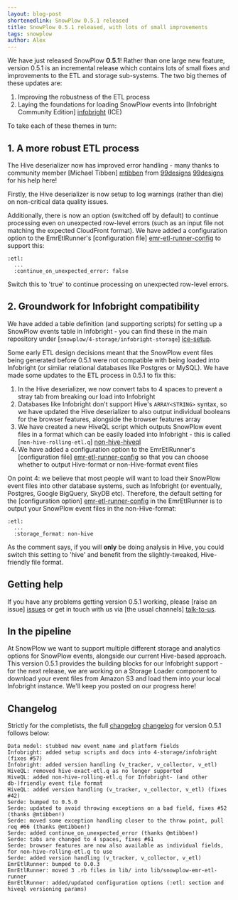 ```yaml
---
layout: blog-post
shortenedlink: SnowPlow 0.5.1 released
title: SnowPlow 0.5.1 released, with lots of small improvements
tags: snowplow
author: Alex
---
```


We have just released SnowPlow **0.5.1**! Rather than one large new feature, version 0.5.1 is an incremental release which contains lots of small fixes and improvements to the ETL and storage sub-systems. The two big themes of these updates are:

1. Improving the robustness of the ETL process
2. Laying the foundations for loading SnowPlow events into [Infobright Community Edition] [infobright] (ICE)

To take each of these themes in turn:

## 1. A more robust ETL process

The Hive deserializer now has improved error handling - many thanks to community member [Michael Tibben] [mtibben] from [99designs] [99designs] for his help here!

Firstly, the Hive deserializer is now setup to log warnings (rather than die) on non-critical data quality issues.

Additionally, there is now an option (switched off by default) to continue processing even on unexpected row-level errors (such as an input file not matching the expected CloudFront format). We have added a configuration option to the EmrEtlRunner's [configuration file] [emr-etl-runner-config] to support this:

    :etl:
      ...
      :continue_on_unexpected_error: false

<!--more-->

Switch this to 'true' to continue processing on unexpected row-level errors.

## 2. Groundwork for Infobright compatibility 

We have added a table definition (and supporting scripts) for setting up a SnowPlow events table in Infobright - you can find these in the main repository under [`snowplow/4-storage/infobright-storage`] [ice-setup].

Some early ETL design decisions meant that the SnowPlow event files being generated before 0.5.1 were not compatible with being loaded into Infobright (or similar relational databases like Postgres or MySQL). We have made some updates to the ETL process in 0.5.1 to fix this:

1. In the Hive deserializer, we now convert tabs to 4 spaces to prevent a stray tab from breaking our load into Infobright
2. Databases like Infobright don't support Hive's `ARRAY<STRING>` syntax, so we have updated the Hive deserializer to also output individual booleans for the browser features, alongside the browser features array
3. We have created a new HiveQL script which outputs SnowPlow event files in a format which can be easily loaded into Infobright - this is called [`non-hive-rolling-etl.q`] [non-hive-hiveql] 
4. We have added a configuration option to the EmrEtlRunner's [configuration file] [emr-etl-runner-config] so that you can choose whether to output Hive-format or non-Hive-format event files

On point 4: we believe that most people will want to load their SnowPlow event files into other database systems, such as Infobright (or eventually, Postgres, Google BigQuery, SkyDB etc). Therefore, the default setting for the [configuration option] [emr-etl-runner-config] in the EmrEtlRunner is to output your SnowPlow event files in the non-Hive-format:

    :etl:
      ...
      :storage_format: non-hive

As the comment says, if you will **only** be doing analysis in Hive, you could switch this setting to 'hive' and benefit from the slightly-tweaked, Hive-friendly file format.

## Getting help

If you have any problems getting version 0.5.1 working, please [raise an issue] [issues] or get in touch with us via [the usual channels] [talk-to-us].

## In the pipeline

At SnowPlow we want to support multiple different storage and analytics options for SnowPlow events, alongside our current Hive-based approach. This version 0.5.1 provides the building blocks for our Infobright support - for the next release, we are working on a Storage Loader component to download your event files from Amazon S3 and load them into your local Infobright instance. We'll keep you posted on our progress here!

## Changelog

Strictly for the completists, the full [changelog] [changelog] for version 0.5.1 follows below:

    Data model: stubbed new event_name and platform fields
    Infobright: added setup scripts and docs into 4-storage/infobright (fixes #57)
    Infobright: added version handling (v_tracker, v_collector, v_etl)
    HiveQL: removed hive-exact-etl.q as no longer supported
    HiveQL: added non-hive-rolling-etl.q for Infobright- (and other db-)friendly event file format
    HiveQL: added version handling (v_tracker, v_collector, v_etl) (fixes #42)
    Serde: bumped to 0.5.0
    Serde: updated to avoid throwing exceptions on a bad field, fixes #52 (thanks @mtibben!)
    Serde: moved some exception handling closer to the throw point, pull req #66 (thanks @mtibben!)
    Serde: added continue_on_unexpected_error (thanks @mtibben!)
    Serde: tabs are changed to 4 spaces, fixes #61
    Serde: browser features are now also available as individual fields, for non-hive-rolling-etl.q to use
    Serde: added version handling (v_tracker, v_collector, v_etl)
    EmrEtlRunner: bumped to 0.0.3
    EmrEtlRunner: moved 3 .rb files in lib/ into lib/snowplow-emr-etl-runner
    EmrEtlRunner: added/updated configuration options (:etl: section and hiveql versioning params)

[infobright]: http://www.infobright.org/
[mtibben]: https://github.com/mtibben
[99designs]: http://99designs.com
[talk-to-us]: https://github.com/snowplow/snowplow/wiki/Talk-to-us
[issues]: https://github.com/snowplow/snowplow/issues

[non-hive-hiveql]: https://github.com/snowplow/snowplow/blob/master/3-etl/hive-etl/hiveql/non-hive-rolling-etl.q
[changelog]: https://github.com/snowplow/snowplow/blob/master/CHANGELOG
[emr-etl-runner-config]: https://github.com/snowplow/snowplow/blob/master/3-etl/emr-etl-runner/config/config.yml
[ice-setup]: https://github.com/snowplow/snowplow/tree/master/4-storage/infobright-storage